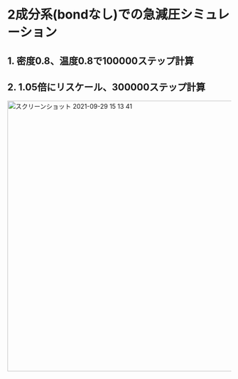 # 2成分系(bondなし)での急減圧シミュレーション

## 1. 密度0.8、温度0.8で100000ステップ計算

## 2. 1.05倍にリスケール、300000ステップ計算

<img width="609" alt="スクリーンショット 2021-09-29 15 13 41" src="https://user-images.githubusercontent.com/63585652/135213171-94281b26-2069-4b13-9b27-0ff24976f81f.png">
